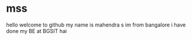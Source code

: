 # mss
hello welcome to github
my name is mahendra s
im from bangalore 
i have done my BE at BGSIT
hai
